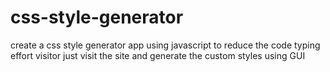 # css-style-generator
create a css style generator app using javascript to reduce the code typing effort 
visitor just visit the site and generate the custom styles using GUI 


